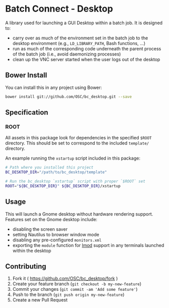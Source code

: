 # Batch Connect - Desktop

A library used for launching a GUI Desktop within a batch job. It is designed to:

  - carry over as much of the environment set in the batch job to the desktop
    environment (e.g., `LD_LIBRARY_PATH`, Bash functions, ...)
  - run as much of the corresponding code underneath the parent process of the
    batch job (i.e., avoid daemonizing processes)
  - clean up the VNC server started when the user logs out of the desktop

## Bower Install

You can install this in any project using Bower:

```sh
bower install git://github.com/OSC/bc_desktop.git --save
```

## Specification

### ROOT

All assets in this package look for dependencies in the specified `$ROOT`
directory. This should be set to correspond to the included `template/`
directory.

An example running the `xstartup` script included in this package:

```sh
# Path where you installed this project
BC_DESKTOP_DIR="/path/to/bc_desktop/template"

# Run the bc_desktop `xstartup` script with proper `$ROOT` set
ROOT="${BC_DESKTOP_DIR}" ${BC_DESKTOP_DIR}/xstartup
```

## Usage

This will launch a Gnome desktop without hardware rendering support. Features
set on the Gnome desktop include:

  - disabling the screen saver
  - setting Nautilus to browser window mode
  - disabling any pre-configured `monitors.xml`
  - exporting the `module` function for
    [lmod](https://www.tacc.utexas.edu/research-development/tacc-projects/lmod)
    support in any terminals launched within the desktop

## Contributing

1. Fork it ( https://github.com/OSC/bc_desktop/fork  )
2. Create your feature branch (`git checkout -b my-new-feature`)
3. Commit your changes (`git commit -am 'Add some feature'`)
4. Push to the branch (`git push origin my-new-feature`)
5. Create a new Pull Request

